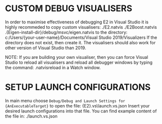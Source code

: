 # CUSTOM DEBUG VISUALISERS

In order to maximise effectiveness of debugging E2 in Visual Studio it is
highly recommeded to copy custom visualisers:
    ./E2.natvis
    ./E2Boost.natvis
    .{Eigen-install-dir}/debug/msvc/eigen.natvis
to the directory: 
    c:/Users/{your-user-name}/Documents/Visual Studio 2019/Visualizers
If the directory does not exist, then create it. The visualisers should
also work for other version of Visual Studio than 2019.

NOTE: If you are building your own visualiser, then you can force Visual
Studio to reload all visualisers and reload all debugger windows by typing
the command:
    .natvisreload
in a Watch window.

# SETUP LAUNCH CONFIGURATIONS

 In main menu choose `Debug/Debug and Launch Settings for {AnExecutableTarget}`
 to open the file:
    {E2}\.vs\launch.vs.json
Insert your desired launch configurations into that file. You can find example
content of the file in:
    ./launch.vs.json
